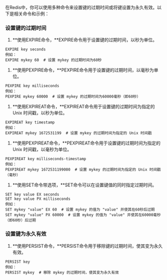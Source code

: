 在Redis中，你可以使用多种命令来设置键的过期时间或将键设置为永久有效。以下是相关命令和示例：
### 设置键的过期时间

1. **使用EXPIRE命令，**EXPIRE命令用于设置键的过期时间，以秒为单位。
```
EXPIRE key seconds
例如：
EXPIRE mykey 60  # 设置 mykey 的过期时间为60秒
```

1. **使用PEXPIRE命令，**PEXPIRE命令用于设置键的过期时间，以毫秒为单位。
```
PEXPIRE key milliseconds
例如：
PEXPIRE mykey 60000  # 设置 mykey 的过期时间为60000毫秒（即60秒）
```

1. **使用EXPIREAT命令，**EXPIREAT命令用于设置键的过期时间为指定的 Unix 时间戳，以秒为单位。
```
EXPIREAT key timestamp
例如：
EXPIREAT mykey 1672531199  # 设置 mykey 的过期时间为指定的 Unix 时间戳
```

1. **使用PEXPIREAT命令，**PEXPIREAT命令用于设置键的过期时间为指定的 Unix 时间戳，以毫秒为单位。
```
PEXPIREAT key milliseconds-timestamp
例如：
PEXPIREAT mykey 1672531199000  # 设置 mykey 的过期时间为指定的 Unix 时间戳（毫秒）
```

1. **使用SET命令带选项，**SET命令可以在设置键值的同时指定过期时间。
```
SET key value EX seconds
SET key value PX milliseconds
例如：
SET mykey "value" EX 60  # 设置 mykey 的值为 "value" 并使其在60秒后过期
SET mykey "value" PX 60000  # 设置 mykey 的值为 "value" 并使其在60000毫秒（即60秒）后过期
```
### 设置键为永久有效

1. **使用PERSIST命令，**PERSIST命令用于移除键的过期时间，使其变为永久有效。
```
PERSIST key
例如：
PERSIST mykey  # 移除 mykey 的过期时间，使其变为永久有效
```

